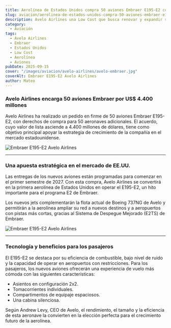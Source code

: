 ```yaml
---
title: Aerolínea de Estados Unidos compra 50 aviones Embraer E195-E2 con opción a otros 50
slug: aviacion/aerolinea-de-estados-unidos-compra-50-aviones-embraer-e195-e2-con-opcion-a-otros-50
description: Avelo Airlines una Low Cost que busca renovar y expandir sus operaciones.
category:
  - Aviación
tags:
  - Avelo Airlines
  - Embraer
  - Estados Unidos
  - Low Cost
  - Aerolínea
  - Aviones
pubDate: 2025-09-15
cover: "/images/aviacion/avelo-airlines/avelo-embraer.jpg"
coverAlt: Embraer E195-E2 Avelo Airlines
author: Mateo 
---
```


### Avelo Airlines encarga 50 aviones Embraer por US$ 4.400 millones

Avelo Airlines ha realizado un pedido en firme de 50 aviones Embraer E195-E2, con derechos de compra para 50 aeronaves adicionales. El acuerdo, cuyo valor de lista asciende a 4.400 millones de dólares, tiene como objetivo principal apoyar la estrategia de crecimiento de la compañía en el mercado estadounidense.

![Embraer E195-E2 Avelo Airlines](/images/aviacion/avelo-airlines/avelo-embraer3.png)

***

### Una apuesta estratégica en el mercado de EE.UU.

Las entregas de los nuevos aviones están programadas para comenzar en el primer semestre de 2027. Con esta compra, Avelo Airlines se convertirá en la primera aerolínea de Estados Unidos en operar el E195-E2, un hito importante para el programa E2 de Embraer.

Los nuevos jets complementarán la flota actual de Boeing 737NG de Avelo y permitirán a la aerolínea ampliar su red a nuevos destinos y a aeropuertos con pistas más cortas, gracias al Sistema de Despegue Mejorado (E2TS) de Embraer.

![Embraer E195-E2 Avelo Airlines](/images/aviacion/avelo-airlines/avelo-embraer2.jpg)

***

### Tecnología y beneficios para los pasajeros

El E195-E2 se destaca por su eficiencia de combustible, bajo nivel de ruido y la capacidad de operar en aeropuertos con restricciones. Para los pasajeros, los nuevos aviones ofrecerán una experiencia de vuelo más cómoda con las siguientes características:

* Asientos en configuración 2x2.
* Tomacorrientes individuales.
* Compartimentos de equipaje espaciosos.
* Una cabina silenciosa.

Según Andrew Levy, CEO de Avelo, el rendimiento, el tamaño y la eficiencia de esta aeronave la convierten en la elección perfecta para el crecimiento futuro de la aerolínea.
